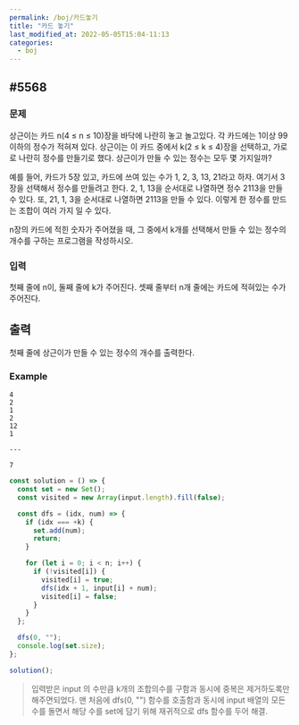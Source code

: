 ```yaml
---
permalink: /boj/카드놓기
title: "카드 놓기"
last_modified_at: 2022-05-05T15:04-11:13
categories:
  - boj
---
```


## #5568

### 문제

상근이는 카드 n(4 ≤ n ≤ 10)장을 바닥에 나란히 놓고 놀고있다. 각 카드에는 1이상 99이하의 정수가 적혀져 있다. 상근이는 이 카드 중에서 k(2 ≤ k ≤ 4)장을 선택하고, 가로로 나란히 정수를 만들기로 했다. 상근이가 만들 수 있는 정수는 모두 몇 가지일까?

예를 들어, 카드가 5장 있고, 카드에 쓰여 있는 수가 1, 2, 3, 13, 21라고 하자. 여기서 3장을 선택해서 정수를 만들려고 한다. 2, 1, 13을 순서대로 나열하면 정수 2113을 만들 수 있다. 또, 21, 1, 3을 순서대로 나열하면 2113을 만들 수 있다. 이렇게 한 정수를 만드는 조합이 여러 가지 일 수 있다.

n장의 카드에 적힌 숫자가 주어졌을 때, 그 중에서 k개를 선택해서 만들 수 있는 정수의 개수를 구하는 프로그램을 작성하시오.

### 입력

첫째 줄에 n이, 둘째 줄에 k가 주어진다. 셋째 줄부터 n개 줄에는 카드에 적혀있는 수가 주어진다.

## 출력

첫째 줄에 상근이가 만들 수 있는 정수의 개수를 출력한다.

### Example

```
4
2
1
2
12
1

---

7
```

```javascript
const solution = () => {
  const set = new Set();
  const visited = new Array(input.length).fill(false);

  const dfs = (idx, num) => {
    if (idx === +k) {
      set.add(num);
      return;
    }

    for (let i = 0; i < n; i++) {
      if (!visited[i]) {
        visited[i] = true;
        dfs(idx + 1, input[i] + num);
        visited[i] = false;
      }
    }
  };

  dfs(0, "");
  console.log(set.size);
};

solution();
```

> 입력받은 input 의 수만큼 k개의 조합의수를 구함과 동시에 중복은 제거하도록만 해주면되었다. 맨 처음에 dfs(0, "") 함수를 호출함과 동시에 input 배열의 모든 수를 돌면서 해당 수를 set에 담기 위해 재귀적으로 dfs 함수를 두어 해결.

